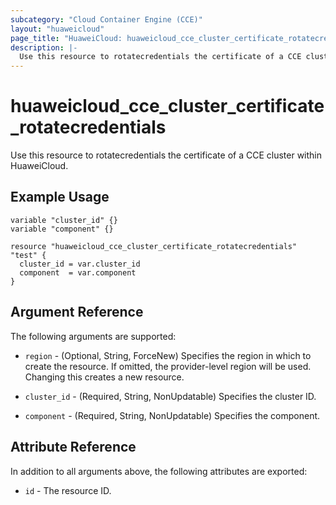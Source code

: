 ```yaml
---
subcategory: "Cloud Container Engine (CCE)"
layout: "huaweicloud"
page_title: "HuaweiCloud: huaweicloud_cce_cluster_certificate_rotatecredentials"
description: |-
  Use this resource to rotatecredentials the certificate of a CCE cluster within HuaweiCloud.
---
```


# huaweicloud_cce_cluster_certificate_rotatecredentials

Use this resource to rotatecredentials the certificate of a CCE cluster within HuaweiCloud.

## Example Usage

```hcl
variable "cluster_id" {}
variable "component" {}

resource "huaweicloud_cce_cluster_certificate_rotatecredentials" "test" {
  cluster_id = var.cluster_id
  component  = var.component
}
```

## Argument Reference

The following arguments are supported:

* `region` - (Optional, String, ForceNew) Specifies the region in which to create the resource.
  If omitted, the provider-level region will be used.
  Changing this creates a new resource.

* `cluster_id` - (Required, String, NonUpdatable) Specifies the cluster ID.

* `component` - (Required, String, NonUpdatable) Specifies the component.

## Attribute Reference

In addition to all arguments above, the following attributes are exported:

* `id` - The resource ID.
